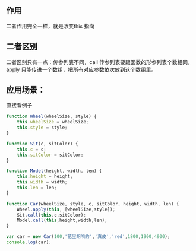 ## 作用
二者作用完全一样，就是改变this 指向

## 二者区别
二者区别只有一点：传参列表不同，call 传参列表要跟函数的形参列表个数相同，apply 只能传进一个数组，把所有对应参数依次放到这个数组里。

## 应用场景：
直接看例子
```javascript
function Wheel(wheelSize, style) {
    this.wheelSize = wheelSize;
    this.style = style;
}

function Sit(c, sitColor) {
    this.c = c;
    this.sitColor = sitColor;
}

function Model(height, width, len) {
    this.height = height;
    this.width = width;
    this.len = len;
}

function Car(wheelSize, style, c, sitColor, height, width, len) {
    Wheel.apply(this, [wheelSize,style]);
    Sit.call(this,c,sitColor);
    Model.call(this,height,width,len);
}

var car = new Car(100,'花里胡哨的','真皮','red',1800,1900,4900);
console.log(car);

```

